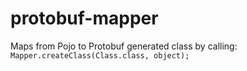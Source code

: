 # protobuf-mapper

Maps from Pojo to Protobuf generated class by calling: `Mapper.createClass(Class.class, object);`

